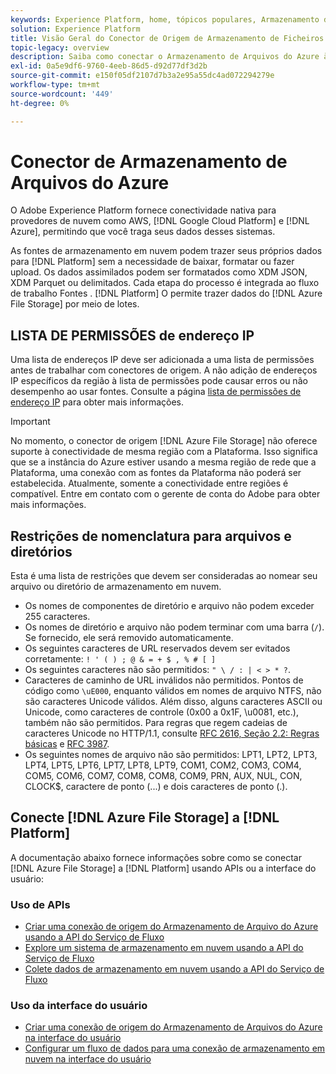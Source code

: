 ```yaml
---
keywords: Experience Platform, home, tópicos populares, Armazenamento de arquivos do Azure, armazenamento de arquivos do azure
solution: Experience Platform
title: Visão Geral do Conector de Origem de Armazenamento de Ficheiros do Azure
topic-legacy: overview
description: Saiba como conectar o Armazenamento de Arquivos do Azure à Adobe Experience Platform usando APIs ou a interface do usuário.
exl-id: 0a5e9df6-9760-4eeb-86d5-d92d77df3d2b
source-git-commit: e150f05df2107d7b3a2e95a55dc4ad072294279e
workflow-type: tm+mt
source-wordcount: '449'
ht-degree: 0%

---
```


# Conector de Armazenamento de Arquivos do Azure

O Adobe Experience Platform fornece conectividade nativa para provedores de nuvem como AWS, [!DNL Google Cloud Platform] e [!DNL Azure], permitindo que você traga seus dados desses sistemas.

As fontes de armazenamento em nuvem podem trazer seus próprios dados para [!DNL Platform] sem a necessidade de baixar, formatar ou fazer upload. Os dados assimilados podem ser formatados como XDM JSON, XDM Parquet ou delimitados. Cada etapa do processo é integrada ao fluxo de trabalho Fontes . [!DNL Platform] O permite trazer dados do  [!DNL Azure File Storage] por meio de lotes.

## LISTA DE PERMISSÕES de endereço IP

Uma lista de endereços IP deve ser adicionada a uma lista de permissões antes de trabalhar com conectores de origem. A não adição de endereços IP específicos da região à lista de permissões pode causar erros ou não desempenho ao usar fontes. Consulte a página [lista de permissões de endereço IP](../../ip-address-allow-list.md) para obter mais informações.

>[!IMPORTANT]
>
>No momento, o conector de origem [!DNL Azure File Storage] não oferece suporte à conectividade de mesma região com a Plataforma. Isso significa que se a instância do Azure estiver usando a mesma região de rede que a Plataforma, uma conexão com as fontes da Plataforma não poderá ser estabelecida. Atualmente, somente a conectividade entre regiões é compatível. Entre em contato com o gerente de conta do Adobe para obter mais informações.

## Restrições de nomenclatura para arquivos e diretórios

Esta é uma lista de restrições que devem ser consideradas ao nomear seu arquivo ou diretório de armazenamento em nuvem.

- Os nomes de componentes de diretório e arquivo não podem exceder 255 caracteres.
- Os nomes de diretório e arquivo não podem terminar com uma barra (`/`). Se fornecido, ele será removido automaticamente.
- Os seguintes caracteres de URL reservados devem ser evitados corretamente: `! ' ( ) ; @ & = + $ , % # [ ]`
- Os seguintes caracteres não são permitidos: `" \ / : | < > * ?`.
- Caracteres de caminho de URL inválidos não permitidos. Pontos de código como `\uE000`, enquanto válidos em nomes de arquivo NTFS, não são caracteres Unicode válidos. Além disso, alguns caracteres ASCII ou Unicode, como caracteres de controle (0x00 a 0x1F, \u0081, etc.), também não são permitidos. Para regras que regem cadeias de caracteres Unicode no HTTP/1.1, consulte [RFC 2616, Seção 2.2: Regras básicas](https://www.ietf.org/rfc/rfc2616.txt) e [RFC 3987](https://www.ietf.org/rfc/rfc3987.txt).
- Os seguintes nomes de arquivo não são permitidos: LPT1, LPT2, LPT3, LPT4, LPT5, LPT6, LPT7, LPT8, LPT9, COM1, COM2, COM3, COM4, COM5, COM6, COM7, COM8, COM8, COM9, PRN, AUX, NUL, CON, CLOCK$, caractere de ponto (...) e dois caracteres de ponto (.).

## Conecte [!DNL Azure File Storage] a [!DNL Platform]

A documentação abaixo fornece informações sobre como se conectar [!DNL Azure File Storage] a [!DNL Platform] usando APIs ou a interface do usuário:

### Uso de APIs

- [Criar uma conexão de origem do Armazenamento de Arquivo do Azure usando a API do Serviço de Fluxo](../../tutorials/api/create/cloud-storage/azure-file-storage.md)
- [Explore um sistema de armazenamento em nuvem usando a API do Serviço de Fluxo](../../tutorials/api/explore/cloud-storage.md)
- [Colete dados de armazenamento em nuvem usando a API do Serviço de Fluxo](../../tutorials/api/collect/cloud-storage.md)

### Uso da interface do usuário

- [Criar uma conexão de origem do Armazenamento de Arquivos do Azure na interface do usuário](../../tutorials/ui/create/cloud-storage/azure-file-storage.md)
- [Configurar um fluxo de dados para uma conexão de armazenamento em nuvem na interface do usuário](../../tutorials/ui/dataflow/batch/cloud-storage.md)
